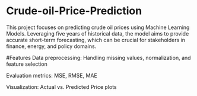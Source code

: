 # Crude-oil-Price-Prediction
This project focuses on predicting crude oil prices using Machine Learning Models. Leveraging five years of historical data, the model aims to provide accurate short-term forecasting, which can be crucial for stakeholders in finance, energy, and policy domains.

#Features
Data preprocessing: Handling missing values, normalization, and feature selection

Evaluation metrics: MSE, RMSE, MAE

Visualization: Actual vs. Predicted Price plots

